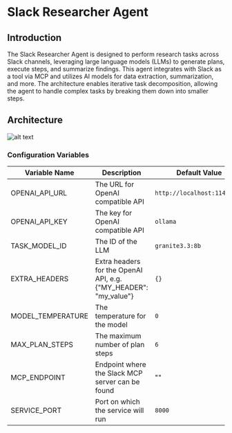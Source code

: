 # Slack Researcher Agent

## Introduction

The Slack Researcher Agent is designed to perform research tasks across Slack channels, leveraging large language models (LLMs) to generate plans, execute steps, and summarize findings. This agent integrates with Slack as a tool via MCP and utilizes AI models for data extraction, summarization, and more. The architecture enables iterative task decomposition, allowing the agent to handle complex tasks by breaking them down into smaller steps.

## Architecture

![alt text](docs/image.png)

### Configuration Variables

| Variable Name | Description | Default Value | 
|---------------|-------------|---------------| 
| OPENAI_API_URL | The URL for OpenAI compatible API | `http://localhost:11434/v1` | 
| OPENAI_API_KEY | The key for OpenAI compatible API | `ollama` |
| TASK_MODEL_ID | The ID of the LLM | `granite3.3:8b` | 
| EXTRA_HEADERS | Extra headers for the OpenAI API, e.g. {"MY_HEADER": "my_value"} | `{}` | 
| MODEL_TEMPERATURE | The temperature for the model | `0` | 
| MAX_PLAN_STEPS | The maximum number of plan steps | `6` | 
| MCP_ENDPOINT | Endpoint where the Slack MCP server can be found | "" | 
| SERVICE_PORT | Port on which the service will run | `8000` |
